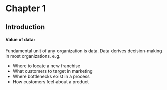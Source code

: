 # Chapter 1

## Introduction

#### Value of data: 
Fundamental unit of any organization is data. Data derives decision-making in most organizations. e.g.

* Where to locate a new franchise
* What customers to target in marketing
* Where bottlenecks exist in a process
* How customers feel about a product
